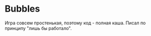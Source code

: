 # Bubbles
 
Игра совсем простенькая, поэтому код - полная каша. Писал по принципу "лишь бы работало".
